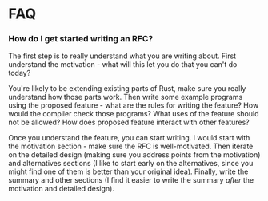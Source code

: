 # FAQ

### How do I get started writing an RFC?

The first step is to really understand what you are writing about. First
understand the motivation - what will this let you do that you can't do today?

You're likely to be extending existing parts of Rust, make sure you really
understand how those parts work. Then write some example programs using the
proposed feature - what are the rules for writing the feature? How would the
compiler check those programs? What uses of the feature should not be allowed?
How does proposed feature interact with other features?

Once you understand the feature, you can start writing. I would start with the
motivation section - make sure the RFC is well-motivated. Then iterate on the
detailed design (making sure you address points from the motivation) and
alternatives sections (I like to start early on the alternatives, since you
might find one of them is better than your original idea). Finally, write the
summary and other sections (I find it easier to write the summary *after* the
motivation and detailed design).
